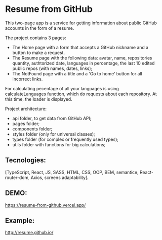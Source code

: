 # Resume from GitHub

This two-page app is a service for getting information about public GitHub accounts in the form of a resume.

The project contains 3 pages:
- The Home page with a form that accepts a GitHub nickname and a button to make a request.
- The Resume page with the following data: avatar, name, repositories quantity, authtorized date, languages in percentage, the last 10 edited public repos (with names, dates, links);
- The NotFound page with a title and a 'Go to home' button for all incorrect links.

For calculating pecentage of all your languages is using calculateLanguages function, which do requests about each repository. At this time, the loader is displayed.

Project architecture:
- api folder, to get data from GitHub API;
- pages folder;
- components folder;
- styles folder (only for universal classes);
- types folder (for complex or frequently used types);
- utils folder with functions for big calculations;

## Tecnologies:
[TypeScript, React, JS, SASS, HTML, CSS, OOP, BEM, semantice, React-router-dom, Axios, screens adaptability].

## DEMO:
https://resume-from-github.vercel.app/

## Example:
http://resume.github.io/
